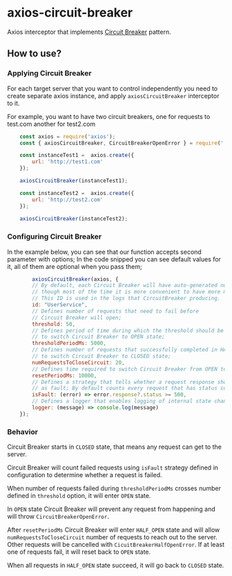 # axios-circuit-breaker
Axios interceptor that implements [Circuit Breaker](https://learn.microsoft.com/en-us/azure/architecture/patterns/circuit-breaker) pattern.

## How to use?

### Applying Circuit Breaker

For each target server that you want to control independently you need to create separate axios instance,
and apply `axiosCircuitBreaker` interceptor to it.

For example, you want to have two circuit breakers, one for requests to test.com another for test2.com

```javascript
    const axios = require('axios');
    const { axiosCircuitBreaker, CircuitBreakerOpenError } = require('./index');

    const instanceTest1 =  axios.create({
        url: 'http://test1.com'
    });

    axiosCircuitBreaker(instanceTest1);

    const instanceTest2 =  axios.create({
        url: 'http://test2.com'
    });
    
    axiosCircuitBreaker(instanceTest2);
```

### Configuring Circuit Breaker

In the example below, you can see that our function accepts second parameter with options; In the
code snipped you can see default values for it, all of them are optional when you pass them;

```javascript
        axiosCircuitBreaker(axios, {
        // By default, each Circuit Breaker will have auto-generated numeric id
        // though most of the time it is more convenient to have more meaningful id like "UserService", etc.
        // This ID is used in the logs that CircuitBreaker producing.
        id: "UserService",
        // Defines number of requests that need to fail before
        // Circuit Breaker will open;
        threshold: 50,
        // Defines period of time during which the threshold should be reached
        // to switch Circuit Breaker to OPEN state; 
        thresholdPeriodMs: 5000,
        // Defines number of requests that successfully completed in HALF_OPEN state
        // to switch Circuit Breaker to CLOSED state;
        numRequestsToCloseCircuit: 20,
        // Defines time required to switch Circuit Breaker from OPEN to HALF_OPEN;
        resetPeriodMs: 10000,
        // Defines a strategy that tells whether a request response should be counted
        // as fault; By default counts every request that has status code >= 500 as fault;
        isFault: (error) => error.response?.status >= 500,
        // Defines a logger that enables logging of internal state changes inside Circuit Breaker
        logger: (message) => console.log(message)
    });
```

### Behavior

Circuit Breaker starts in `CLOSED` state, that means any request can get to the server.

Circuit Breaker will count failed requests using `isFault` strategy defined in configuration to determine whether a request is failed.

When number of requests failed during `thresholdPeriodMs` crosses number defined in `threshold` option, it will enter `OPEN` state. 

In `OPEN` state Circuit Breaker will prevent any request from happening and will throw `CircuitBreakerOpenError`.

After `resetPeriodMs` Circuit Breaker will enter `HALF_OPEN` state and will allow `numRequestsToCloseCircuit` number of requests
to reach out to the server. Other requests will be cancelled with `CicuitBreakerHalfOpenError`. If at least one of requests fail, it will reset back to `OPEN` state.

When all requests in `HALF_OPEN` state succeed, it will go back to `CLOSED` state. 